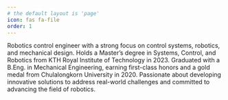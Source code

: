 ```yaml
---
# the default layout is 'page'
icon: fas fa-file
order: 1
---
```


Robotics control engineer with a strong focus on control systems, robotics, and mechanical design. Holds a Master’s degree in Systems, Control, and Robotics from KTH Royal Institute of Technology in 2023. Graduated with a B.Eng. in Mechanical Engineering, earning first-class honors and a gold medal from Chulalongkorn University in 2020. Passionate about developing innovative solutions to address real-world challenges and committed to advancing the field of robotics.
